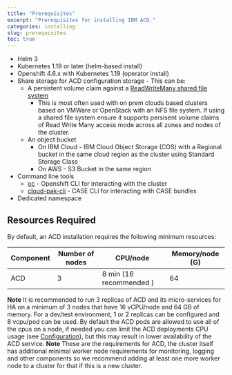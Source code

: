 ```yaml
---
title: "Prerequisites"
excerpt: "Prerequisites for installing IBM ACD."
categories: installing
slug: prerequisites
toc: true
---
```


- Helm 3
- Kubernetes 1.19 or later (helm-based install)
- Openshift 4.6.x with Kubernetes 1.19 (operator install)
- Share storage for ACD configuration storage - This can be:
   - A persistent volume claim against a [ReadWriteMany shared file system](https://docs.openshift.com/container-platform/4.6/storage/understanding-persistent-storage.html#pv-access-modes_understanding-persistent-storage)
      - This is most often used with on prem clouds based clusters based on VMWare or OpenStack with an NFS file system. If using a shared file system ensure it supports persisent volume claims of Read Write Many access mode across all zones and nodes of the cluster.
   - An object bucket
      - On IBM Cloud - IBM Cloud Object Storage (COS) with a Regional bucket in the same cloud region as the cluster using Standard Storage Class
      - On AWS - S3 Bucket in the same region
- Command line tools
  - [oc](https://docs.openshift.com/container-platform) - Openshift CLI for interacting with the cluster
  - [cloud-pak-cli](https://github.com/IBM/cloud-pak-cli) - CASE CLI for interacting with CASE bundles
- Dedicated namespace

## Resources Required

By default, an ACD installation requires the following minimum resources:

| Component               | Number of nodes | CPU/node | Memory/node (G)  |
| ----------------------- | ------------------ | -------- | --------------- |
| ACD                     | 3                  | 8 min (16 recommended )       | 64              |

**Note** It is recommended to run 3 replicas of ACD and its micro-services for HA on a minimum of 3 nodes that have 16 vCPU/node and 64 GB of memory.  For a dev/test environment, 1 or 2 replicas can be configured and 8 vcpu/pod can be used.  By default the ACD pods are allowed to use all of the cpus on a node, if needed you can limit the ACD deployments CPU usage (see [Configuration](./README.md#configuration)), but this may result in lower availability of the ACD service.
**Note** These are the requirements for ACD, the cluster itself has additional minimal worker node requirements for  monitoring, logging and other components so we recommend adding at least one more worker node to a cluster for that if this is a new cluster.
